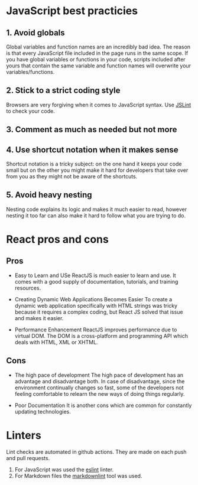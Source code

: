 #  JavaScript best practicies

## 1. Avoid globals

Global variables and function names are an incredibly bad idea.
The reason is that every JavaScript file
included in the page runs in the same scope.
If you have global variables or functions in your code,
scripts included after yours that contain the same
variable and function names will overwrite your variables/functions.

## 2. Stick to a strict coding style

Browsers are very forgiving when it comes to JavaScript syntax.
Use [JSLint](https://www.jslint.com/) to check your code.

## 3. Comment as much as needed but not more

## 4. Use shortcut notation when it makes sense

Shortcut notation is a tricky subject:
on the one hand it keeps your code small
but on the other you might make it hard for developers
that take over from you as they might not be aware of the shortcuts.

## 5. Avoid heavy nesting

Nesting code explains its logic and
makes it much easier to read, however nesting it too far
can also make it hard to follow what you are trying to do.

# React pros and cons

## Pros

- Easy to Learn and USe
ReactJS is much easier to learn and use. 
It comes with a good supply of documentation,
tutorials, and training resources.

- Creating Dynamic Web Applications Becomes Easier
To create a dynamic web application specifically
with HTML strings was tricky because it requires a complex coding,
but React JS solved that issue and makes it easier.

- Performance Enhancement
ReactJS improves performance due to virtual DOM.
The DOM is a cross-platform and programming API
which deals with HTML, XML or XHTML.

## Cons

- The high pace of development
The high pace of development has an advantage and disadvantage both.
In case of disadvantage, since the environment continually changes so fast,
some of the developers not feeling comfortable to relearn
the new ways of doing things regularly.

- Poor Documentation
It is another cons which are common for constantly updating technologies.

# Linters

Lint checks are automated in github actions. They are made on each push and pull requests.

1. For JavaScript was used the [eslint](https://eslint.org/) linter.
2. For Markdown files the [markdownlint](https://github.com/markdownlint/markdownlint) tool was used.